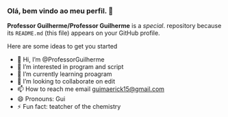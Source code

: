 ### Olá, bem vindo ao meu perfil. 🤙


**Professor Guilherme/Professor Guilherme** is a _special_. repository because its `README.md` (this file) appears on your GitHub profile.

Here are some ideas to get you started

- 👋 Hi, I’m @ProfessorGuilherme
- 👀 I’m interested in program and script
- 🌱 I’m currently learning proagram
- 💞️ I’m looking to collaborate on edit
- 📫 How to reach me email guimaerick15@gmail.com
- 😄 Pronouns: Gui
- ⚡ Fun fact: teatcher of the chemistry

<!---
ProfessorGuilherme/ProfessorGuilherme is a ✨ special ✨ repository because its `README.md` (this file) appears on your GitHub profile.
You can click the Preview link to take a look at your changes.
--->
